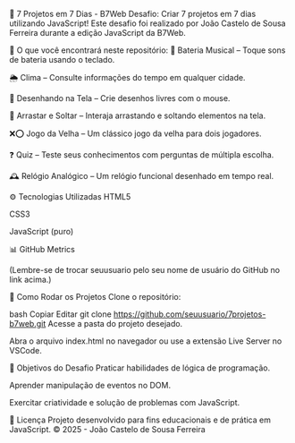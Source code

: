 🚀 7 Projetos em 7 Dias - B7Web
Desafio: Criar 7 projetos em 7 dias utilizando JavaScript!
Este desafio foi realizado por João Castelo de Sousa Ferreira durante a edição JavaScript da B7Web.

📂 O que você encontrará neste repositório:
🥁 Bateria Musical – Toque sons de bateria usando o teclado.

🌦️ Clima – Consulte informações do tempo em qualquer cidade.

🎨 Desenhando na Tela – Crie desenhos livres com o mouse.

🧲 Arrastar e Soltar – Interaja arrastando e soltando elementos na tela.

❌⭕ Jogo da Velha – Um clássico jogo da velha para dois jogadores.

❓ Quiz – Teste seus conhecimentos com perguntas de múltipla escolha.

🕰️ Relógio Analógico – Um relógio funcional desenhado em tempo real.

⚙️ Tecnologias Utilizadas
HTML5

CSS3

JavaScript (puro)

📊 GitHub Metrics

(Lembre-se de trocar seuusuario pelo seu nome de usuário do GitHub no link acima.)

🚀 Como Rodar os Projetos
Clone o repositório:

bash
Copiar
Editar
git clone https://github.com/seuusuario/7projetos-b7web.git
Acesse a pasta do projeto desejado.

Abra o arquivo index.html no navegador ou use a extensão Live Server no VSCode.

🎯 Objetivos do Desafio
Praticar habilidades de lógica de programação.

Aprender manipulação de eventos no DOM.

Exercitar criatividade e solução de problemas com JavaScript.

📝 Licença
Projeto desenvolvido para fins educacionais e de prática em JavaScript.
© 2025 - João Castelo de Sousa Ferreira
